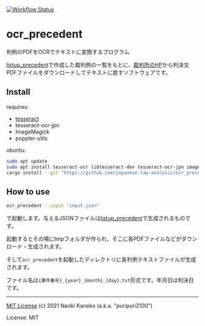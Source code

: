 [![Workflow Status](https://github.com/japanese-law-analysis/ocr_precedent/workflows/Rust%20CI/badge.svg)](https://github.com/japanese-law-analysis/ocr_precedent/actions?query=workflow%3A%22Rust%2BCI%22)

# ocr_precedent

判例のPDFをOCRでテキストに変換するプログラム

[listup_precedent](https://github.com/japanese-law-analysis/listup_precedent)で作成した裁判例の一覧をもとに、[裁判所のHP](https://www.courts.go.jp)から判決文PDFファイルをダウンロードしてテキストに直すソフトウェアです。

## Install
requires:
- [tesseract](https://github.com/tesseract-ocr/tesseract)
- tesseract-ocr-jpn
- ImageMagick
- poppler-utils

ubuntu:
```sh
sudo apt update
sudo apt install tesseract-ocr libtesseract-dev tesseract-ocr-jpn imagemagick poppler-utils
cargo install --git "https://github.com/japanese-law-analysis/ocr_precedent.git"
```

## How to use

```sh
ocr_precedent --input "input.json"
```

で起動します。与えるJSONファイルは[listup_precedent](https://github.com/japanese-law-analysis/listup_precedent)で生成されるものです。

起動するとその場にtmpフォルダが作られ、そこに各PDFファイルなどがダウンロード・生成されます。

そして`ocr_precedent`を起動したディレクトリに各判例テキストファイルが生成されます。

ファイル名は`{事件番号}_{year}_{month}_{day}.txt`形式です。年月日は判決日です。

---
[MIT License](https://github.com/japanese-law-analysis/ocr_precedent/blob/master/LICENSE)
(c) 2021 Naoki Kaneko (a.k.a. "puripuri2100")


License: MIT
